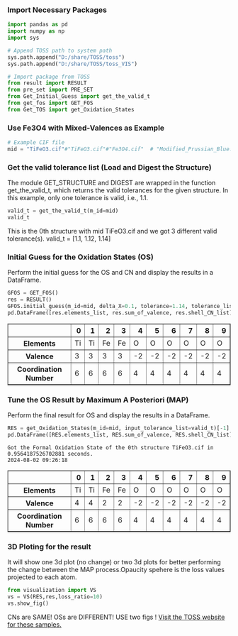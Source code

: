 ### Import Necessary Packages


```python
import pandas as pd
import numpy as np
import sys

# Append TOSS path to system path
sys.path.append("D:/share/TOSS/toss")
sys.path.append("D:/share/TOSS/toss_VIS")

# Import package from TOSS
from result import RESULT
from pre_set import PRE_SET
from Get_Initial_Guess import get_the_valid_t
from get_fos import GET_FOS
from Get_TOS import get_Oxidation_States
```

### Use Fe3O4 with Mixed-Valences as Example


```python
# Example CIF file
mid = "TiFeO3.cif"#"TiFeO3.cif"#"Fe3O4.cif"  # "Modified_Prussian_Blue.cif" can be used similarly
```

### Get the valid tolerance list (Load and Digest the Structure)

The module GET_STRUCTURE and DIGEST are wrapped in the function get_the_valid_t, which returns the valid tolerances for the given structure. In this example, only one tolerance is valid, i.e., 1.1.


```python
valid_t = get_the_valid_t(m_id=mid)
valid_t
```

This is the 0th structure with mid TiFeO3.cif and we got 3 different valid tolerance(s).
valid_t = [1.1, 1.12, 1.14]


### Initial Guess for the Oxidation States (OS)

Perform the initial guess for the OS and CN and display the results in a DataFrame.


```python
GFOS = GET_FOS()
res = RESULT()
GFOS.initial_guess(m_id=mid, delta_X=0.1, tolerance=1.14, tolerance_list=valid_t, res=res)
pd.DataFrame([res.elements_list, res.sum_of_valence, res.shell_CN_list], index=["Elements", "Valence", "Coordination Number"])
```
<div>
<table border="1" class="dataframe">
  <thead>
    <tr style="text-align: right;">
      <th></th>
      <th>0</th>
      <th>1</th>
      <th>2</th>
      <th>3</th>
      <th>4</th>
      <th>5</th>
      <th>6</th>
      <th>7</th>
      <th>8</th>
      <th>9</th>
    </tr>
  </thead>
  <tbody>
    <tr>
      <th>Elements</th>
      <td>Ti</td>
      <td>Ti</td>
      <td>Fe</td>
      <td>Fe</td>
      <td>O</td>
      <td>O</td>
      <td>O</td>
      <td>O</td>
      <td>O</td>
      <td>O</td>
    </tr>
    <tr>
      <th>Valence</th>
      <td>3</td>
      <td>3</td>
      <td>3</td>
      <td>3</td>
      <td>-2</td>
      <td>-2</td>
      <td>-2</td>
      <td>-2</td>
      <td>-2</td>
      <td>-2</td>
    </tr>
    <tr>
      <th>Coordination Number</th>
      <td>6</td>
      <td>6</td>
      <td>6</td>
      <td>6</td>
      <td>4</td>
      <td>4</td>
      <td>4</td>
      <td>4</td>
      <td>4</td>
      <td>4</td>
    </tr>
  </tbody>
</table>
</div>



### Tune the OS Result by Maximum A Posteriori (MAP)

Perform the final result for OS and display the results in a DataFrame.


```python
RES = get_Oxidation_States(m_id=mid, input_tolerance_list=valid_t)[-1]
pd.DataFrame([RES.elements_list, RES.sum_of_valence, RES.shell_CN_list], index=["Elements", "Valence", "Coordination Number"])
```

    Got the Formal Oxidation State of the 0th structure TiFeO3.cif in 0.9564187526702881 seconds.
    2024-08-02 09:26:18
    




<div>
<table border="1" class="dataframe">
  <thead>
    <tr style="text-align: right;">
      <th></th>
      <th>0</th>
      <th>1</th>
      <th>2</th>
      <th>3</th>
      <th>4</th>
      <th>5</th>
      <th>6</th>
      <th>7</th>
      <th>8</th>
      <th>9</th>
    </tr>
  </thead>
  <tbody>
    <tr>
      <th>Elements</th>
      <td>Ti</td>
      <td>Ti</td>
      <td>Fe</td>
      <td>Fe</td>
      <td>O</td>
      <td>O</td>
      <td>O</td>
      <td>O</td>
      <td>O</td>
      <td>O</td>
    </tr>
    <tr>
      <th>Valence</th>
      <td>4</td>
      <td>4</td>
      <td>2</td>
      <td>2</td>
      <td>-2</td>
      <td>-2</td>
      <td>-2</td>
      <td>-2</td>
      <td>-2</td>
      <td>-2</td>
    </tr>
    <tr>
      <th>Coordination Number</th>
      <td>6</td>
      <td>6</td>
      <td>6</td>
      <td>6</td>
      <td>4</td>
      <td>4</td>
      <td>4</td>
      <td>4</td>
      <td>4</td>
      <td>4</td>
    </tr>
  </tbody>
</table>
</div>



### 3D Ploting for the result

It will show one 3d plot (no change) or two 3d plots for better performing the change between the MAP process.Opaucity spehere is the loss values projected to each atom.


```python
from visualization import VS
vs = VS(RES,res,loss_ratio=10)
vs.show_fig()
```

CNs are SAME! OSs are DIFFERENT! USE two figs !
[Visit the TOSS website for these samples.](https://www.toss.science)